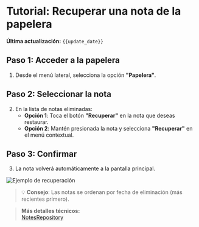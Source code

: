 # Tutorial: Recuperar una nota de la papelera
**Última actualización:** `{{update_date}}`

## Paso 1: Acceder a la papelera
1. Desde el menú lateral, selecciona la opción **"Papelera"**.

## Paso 2: Seleccionar la nota
2. En la lista de notas eliminadas:
    - **Opción 1**: Toca el botón **"Recuperar"** en la nota que deseas restaurar.
    - **Opción 2**: Mantén presionada la nota y selecciona **"Recuperar"** en el menú contextual.

## Paso 3: Confirmar
3. La nota volverá automáticamente a la pantalla principal.

![Ejemplo de recuperación](https://i.imgur.com/60jTB8J.png)

> 💡 **Consejo**: Las notas se ordenan por fecha de eliminación (más recientes primero).

> **Más detalles técnicos:**  
[NotesRepository](../generated/dokka/markdown/-app-notas/com.example.appnotas.database/-notes-view-model/restore-note.md)  